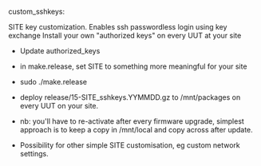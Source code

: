 custom_sshkeys:

SITE key customization. Enables ssh passwordless login using key exchange
Install your own "authorized keys" on every UUT at your site

* Update authorized_keys
* in make.release, set SITE to something more meaningful for your site
* sudo ./make.release
* deploy release/15-SITE_sshkeys.YYMMDD.gz to /mnt/packages on every UUT on your site.
* nb: you'll have to re-activate after every firmware upgrade, simplest approach is to keep a copy in /mnt/local and copy across after update.

* Possibility for other simple SITE customisation, eg custom network settings.


